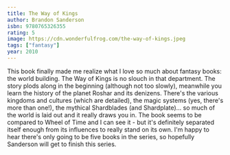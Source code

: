 ```yaml
---
title: The Way of Kings
author: Brandon Sanderson
isbn: 9780765326355
rating: 5
image: https://cdn.wonderfulfrog.com/the-way-of-kings.jpeg
tags: ["fantasy"]
year: 2010
---
```


This book finally made me realize what I love so much about fantasy books: the world building. The Way of Kings is no slouch in that department. The story plods along in the beginning (although not too slowly), meanwhile you learn the history of the planet Roshar and its denizens. There's the various kingdoms and cultures (which are detailed), the magic systems (yes, there's more than one!), the mythical Shardblades (and Shardplate)... so much of the world is laid out and it really draws you in. The book seems to be compared to Wheel of Time and I can see it - but it's definitely separated itself enough from its influences to really stand on its own. I'm happy to hear there's only going to be five books in the series, so hopefully Sanderson will get to finish this series.
